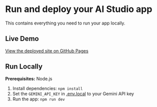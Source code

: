 # Run and deploy your AI Studio app

This contains everything you need to run your app locally.

## Live Demo

[View the deployed site on GitHub Pages](https://rahulchirra.github.io/c-programming-website-/)

## Run Locally

**Prerequisites:**  Node.js


1. Install dependencies:
   `npm install`
2. Set the `GEMINI_API_KEY` in [.env.local](.env.local) to your Gemini API key
3. Run the app:
   `npm run dev`
